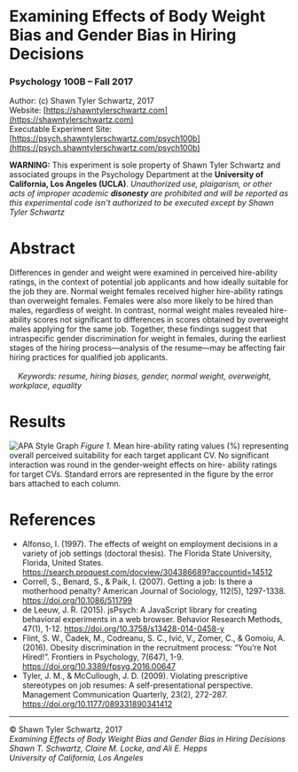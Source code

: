 # Examining Effects of Body Weight Bias and Gender Bias in Hiring Decisions
### Psychology 100B – Fall 2017

Author: (c) Shawn Tyler Schwartz, 2017
<br />
Website: [https://shawntylerschwartz.com](https://shawntylerschwartz.com)
<br />
Executable Experiment Site: [https://psych.shawntylerschwartz.com/psych100b](https://psych.shawntylerschwartz.com/psych100b)
<br />

**WARNING:** This experiment is sole property of Shawn Tyler Schwartz and associated groups in the Psychology Department at the **University of California, Los Angeles (UCLA)**. *Unauthorized use, plaigarism, or other acts of improper academic **disonesty** are prohibited and will be reported as this experimental code isn't authorized to be executed except by Shawn Tyler Schwartz*

# Abstract
Differences in gender and weight were examined in perceived hire-ability ratings, in the context of potential job applicants and how ideally suitable for the job they are. Normal weight females received higher hire-ability ratings than overweight females. Females were also more likely to be hired than males, regardless of weight. In contrast, normal weight males revealed hire-ability scores not significant to differences in scores obtained by overweight males applying for the same job. Together, these findings suggest that intraspecific gender discrimination for weight in females, during the earliest stages of the hiring process––analysis of the resume––may be affecting fair hiring practices for qualified job applicants.
<br />
<br />
&nbsp;&nbsp;&nbsp;&nbsp;*Keywords: resume, hiring biases, gender, normal weight, overweight, workplace, equality*

# Results
![APA Style Graph](https://psych.shawntylerschwartz.com/CASPsych100BExpGraph.png "Figure 1")
*Figure 1.* Mean hire-ability rating values (%) representing overall perceived suitability for each 
target applicant CV. No significant interaction was round in the gender-weight effects on hire-
ability ratings for target CVs. Standard errors are represented in the figure by the error bars 
attached to each column.

# References
* Alfonso, I. (1997). The effects of weight on employment decisions in a variety of job settings (doctoral thesis). The Florida State University, Florida, United States. https://search.proquest.com/docview/304386689?accountid=14512  
* Correll, S., Benard, S., & Paik, I. (2007). Getting a job: Is there a motherhood penalty? American Journal of Sociology, 112(5), 1297-1338. https://doi.org/10.1086/511799 
* de Leeuw, J. R. (2015). jsPsych: A JavaScript library for creating behavioral experiments in a web browser. Behavior Research Methods, 47(1), 1-12. https://doi.org/10.3758/s13428-014-0458-y
* Flint, S. W., Čadek, M., Codreanu, S. C., Ivić, V., Zomer, C., & Gomoiu, A. (2016). Obesity discrimination in the recruitment process: “You’re Not Hired!”. Frontiers in Psychology, 7(647), 1-9. https://doi.org/10.3389/fpsyg.2016.00647 
* Tyler, J. M., & McCullough, J. D. (2009). Violating prescriptive stereotypes on job resumes: A self-presentational perspective. Management Communication Quarterly, 23(2), 272-287. https://doi.org/10.1177/089331890341412

<hr />

&copy; Shawn Tyler Schwartz, 2017
<br />
*Examining Effects of Body Weight Bias and Gender Bias in Hiring Decisions*
<br />
*Shawn T. Schwartz, Claire M. Locke, and Ali E. Hepps*
<br />
*University of California, Los Angeles*
<br />
